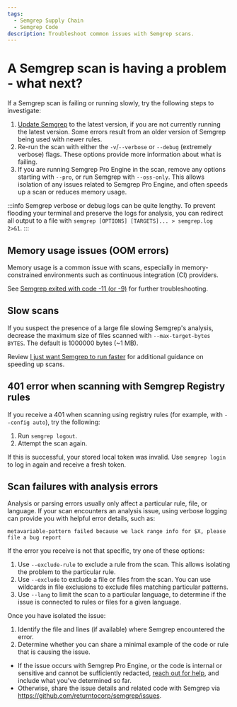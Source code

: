 ```yaml
---
tags:
  - Semgrep Supply Chain
  - Semgrep Code
description: Troubleshoot common issues with Semgrep scans.
---
```


# A Semgrep scan is having a problem - what next?

If a Semgrep scan is failing or running slowly, try the following steps to investigate:

1. [Update Semgrep](/docs/upgrading/) to the latest version, if you are not currently running the latest version. Some errors result from an older version of Semgrep being used with newer rules.
2. Re-run the scan with either the `-v`/`--verbose` or `--debug` (extremely verbose) flags. These options provide more information about what is failing.
3. If you are running Semgrep Pro Engine in the scan, remove any options starting with `--pro`, or run Semgrep with `--oss-only`. This allows isolation of any issues related to Semgrep Pro Engine, and often speeds up a scan or reduces memory usage.

:::info
Semgrep verbose or debug logs can be quite lengthy. To prevent flooding your terminal and preserve the logs for analysis, you can redirect all output to a file with `semgrep [OPTIONS] [TARGETS]... > semgrep.log 2>&1`.
:::

## Memory usage issues (OOM errors)

Memory usage is a common issue with scans, especially in memory-constrained environments such as continuous integration (CI) providers. 

See [Semgrep exited with code -11 (or -9)](/docs/troubleshooting/semgrep/#semgrep-exited-with-code--11-or--9) for further troubleshooting.

## Slow scans

If you suspect the presence of a large file slowing Semgrep's analysis, decrease the maximum size of files scanned with `--max-target-bytes BYTES`. The default is 1000000 bytes (~1 MB).

Review [I just want Semgrep to run faster](/docs/troubleshooting/semgrep/#i-just-want-semgrep-to-run-faster) for additional guidance on speeding up scans.

## 401 error when scanning with Semgrep Registry rules

If you receive a 401 when scanning using registry rules (for example, with `--config auto`), try the following:

1. Run `semgrep logout`.
2. Attempt the scan again.

If this is successful, your stored local token was invalid. Use `semgrep login` to log in again and receive a fresh token.

## Scan failures with analysis errors

Analysis or parsing errors usually only affect a particular rule, file, or language. If your scan encounters an analysis issue, using verbose logging can provide you with helpful error details, such as:

```
metavariable-pattern failed because we lack range info for $X, please file a bug report
```

If the error you receive is not that specific, try one of these options:

1. Use `--exclude-rule` to exclude a rule from the scan. This allows isolating the problem to the particular rule.
2. Use `--exclude` to exclude a file or files from the scan. You can use wildcards in file exclusions to exclude files matching particular patterns.
3. Use `--lang` to limit the scan to a particular language, to determine if the issue is connected to rules or files for a given language.

Once you have isolated the issue:

1. Identify the file and lines (if available) where Semgrep encountered the error.
2. Determine whether you can share a minimal example of the code or rule that is causing the issue.
  * If the issue occurs with Semgrep Pro Engine, or the code is internal or sensitive and cannot be sufficiently redacted, [reach out for help](/docs/support), and include what you've determined so far.
  * Otherwise, share the issue details and related code with Semgrep via https://github.com/returntocorp/semgrep/issues.
